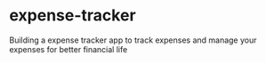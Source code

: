 # expense-tracker

Building a expense tracker app to track expenses and manage your expenses for better financial life
